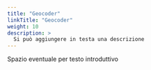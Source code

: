 ```yaml
---
title: "Geocoder"
linkTitle: "Geocoder"
weight: 10
description: >
  Si può aggiungere in testa una descrizione
---
```


Spazio eventuale per testo introduttivo

